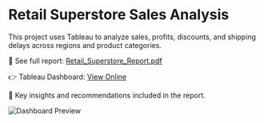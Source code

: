 # Retail Superstore Sales Analysis

This project uses Tableau to analyze sales, profits, discounts, and shipping delays across regions and product categories.

📄 See full report: [Retail_Superstore_Report.pdf](./Retail_Superstore_Report.pdf)

👉 Tableau Dashboard: [View Online](https://public.tableau.com/views/RetailSuperstoreSalesAnalysis/Dashboard1)

🧠 Key insights and recommendations included in the report.


![Dashboard Preview](https://github.com/user-attachments/assets/c55d1897-b36a-439d-b71f-85ad58bccd2a)

